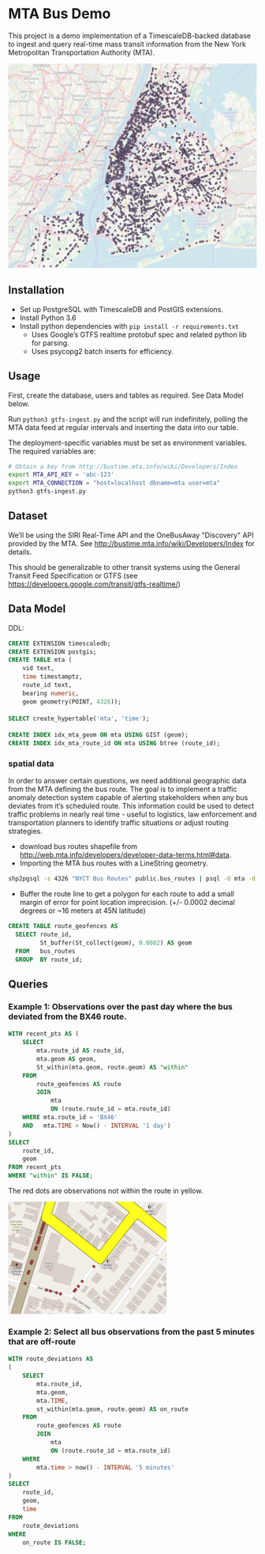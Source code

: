 # MTA Bus Demo

This project is a demo implementation of a TimescaleDB-backed database to ingest and query real-time mass transit information from the New York Metropolitan Transportation Authority (MTA).

![img](./imgs/bus1.png)

## Installation

* Set up PostgreSQL with TimescaleDB and PostGIS extensions.
* Install Python 3.6
* Install python dependencies with `pip install -r requirements.txt`
  - Uses Google’s GTFS realtime protobuf spec and related python lib for parsing.
  - Uses psycopg2 batch inserts for efficiency.

## Usage

First, create the database, users and tables as required. See Data Model below.

Run `python3 gtfs-ingest.py` and the script will run indefinitely, polling the MTA data feed at
regular intervals and inserting the data into our table.

The deployment-specific variables must be set as environment variables. The required
variables are:

```bash
# Obtain a key from http://bustime.mta.info/wiki/Developers/Index
export MTA_API_KEY = 'abc-123'
export MTA_CONNECTION = "host=localhost dbname=mta user=mta"
python3 gtfs-ingest.py
```

## Dataset

We’ll be using the SIRI Real-Time API and the OneBusAway "Discovery" API provided by the MTA. See http://bustime.mta.info/wiki/Developers/Index for details.

This should be generalizable to other transit systems using the General Transit Feed Specification or GTFS (see https://developers.google.com/transit/gtfs-realtime/)


## Data Model

DDL:

```sql
CREATE EXTENSION timescaledb;
CREATE EXTENSION postgis;
CREATE TABLE mta (
    vid text,
    time timestamptz,
    route_id text,
    bearing numeric,
    geom geometry(POINT, 4326));

SELECT create_hypertable('mta', 'time');

CREATE INDEX idx_mta_geom ON mta USING GIST (geom);
CREATE INDEX idx_mta_route_id ON mta USING btree (route_id);
```

### spatial data

In order to answer certain questions, we need additional geographic data from the MTA defining the bus route.
The goal is to implement a traffic anomaly detection system capable of alerting stakeholders when any bus deviates from it’s scheduled route. This information could be used to detect traffic problems in nearly real time - useful to logistics, law enforcement and transportation planners to identify traffic situations or adjust routing strategies.

* download bus routes shapefile from http://web.mta.info/developers/developer-data-terms.html#data.
* Importing the MTA bus routes with a LineString geometry.

```bash
shp2pgsql -s 4326 "NYCT Bus Routes" public.bus_routes | psql -U mta -d mta -h localhost`
```

* Buffer the route line to get a polygon for each route to add a small margin of error for point location imprecision. (+/- 0.0002 decimal degrees or ~16 meters at 45N latitude)

```sql
CREATE TABLE route_geofences AS
  SELECT route_id,
         St_buffer(St_collect(geom), 0.0002) AS geom
  FROM   bus_routes
  GROUP  BY route_id;  
```

## Queries

### Example 1: Observations over the past day where the bus deviated from the BX46 route.

```sql
WITH recent_pts AS (
    SELECT
        mta.route_id AS route_id,
        mta.geom AS geom,
        St_within(mta.geom, route.geom) AS "within"
    FROM
        route_geofences AS route
        JOIN
            mta
            ON (route.route_id = mta.route_id)
    WHERE mta.route_id = 'BX46'
    AND   mta.TIME > Now() - INTERVAL '1 day')
)
SELECT
    route_id,
    geom
FROM recent_pts
WHERE "within" IS FALSE;
```

The red dots are observations not within the route in yellow.

![img](./imgs/bus2.png)


### Example 2: Select all bus observations from the past 5 minutes that are off-route

```sql
WITH route_deviations AS
(
    SELECT
        mta.route_id,
        mta.geom,
        mta.TIME,
        st_within(mta.geom, route.geom) AS on_route
    FROM
        route_geofences AS route
        JOIN
            mta
            ON (route.route_id = mta.route_id)
    WHERE
        mta.time > now() - INTERVAL '5 minutes'
)
SELECT
    route_id,
    geom,
    time
FROM
    route_deviations
WHERE
    on_route IS FALSE;
```
